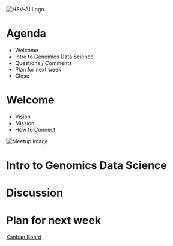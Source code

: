 ![HSV-AI Logo](https://hsv.ai/wp-content/uploads/2022/03/logo_v11_2022.png)

# Agenda

- Welcome
- Intro to Genomics Data Science
- Questions / Comments
- Plan for next week
- Close

# Welcome

- Vision
- Mission
- How to Connect

![Meetup Image](https://user-images.githubusercontent.com/6886690/230725882-af6d6538-2b65-45b4-beef-9c88f61d55d3.png)

# Intro to Genomics Data Science


# Discussion

# Plan for next week

[Kanban Board](https://github.com/HSV-AI/presentations/projects/1)

